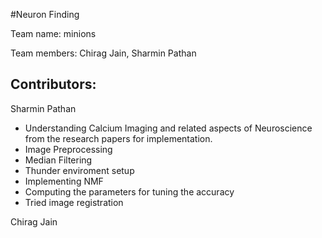 #Neuron Finding

Team name: minions

Team members: Chirag Jain, Sharmin Pathan

Contributors:
-------------
Sharmin Pathan
- Understanding Calcium Imaging and related aspects of Neuroscience from the research papers for implementation.
- Image Preprocessing
- Median Filtering
- Thunder enviroment setup
- Implementing NMF
- Computing the parameters for tuning the accuracy
- Tried image registration

Chirag Jain
